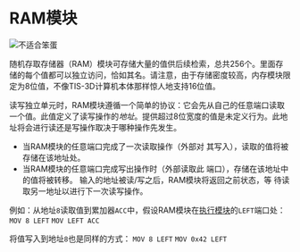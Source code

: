 # RAM模块
![不适合笨蛋](item:tis3d:random_access_memory_module)

随机存取存储器（RAM）模块可存储大量的值供后续检索，总共256个。里面存储的每个值都可以独立访问，恰如其名。请注意，由于存储密度较高，内存模块限定为8位值，不像TIS-3D计算机本体那样惊人地支持16位值。

读写独立单元时，RAM模块遵循一个简单的协议：它会先从自己的任意端口读取一个值。此值定义了读写操作的*地址*。提供超过8位宽度的值是未定义行为。此地址将会进行读还是写操作取决于哪种操作先发生。
- 当RAM模块的任意端口完成了一次读取操作（外部对 其写入），读取的值将被存储在该地址处。
- 当RAM模块的任意端口完成写出操作时（外部读取此 端口），存储在该地址中的值将被转移。
输入的地址被读/写之后，RAM模块将返回之前状态，等 待读取另一地址以进行下一次读写操作。

例如：从地址`8`读取值到累加器`ACC`中，假设RAM模块在[执行模块](execution_module.md)的`LEFT`端口处：
`MOV 8 LEFT`
`MOV LEFT ACC`

将值写入到地址`8`也是同样的方式：
`MOV 8 LEFT`
`MOV 0x42 LEFT`
